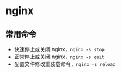# nginx

## 常用命令

- 快速停止或关闭 nginx，`nginx -s stop`
- 正常停止或关闭 nginx，`nginx -s quit`
- 配置文件修改重装载命令，`nginx -s reload`
